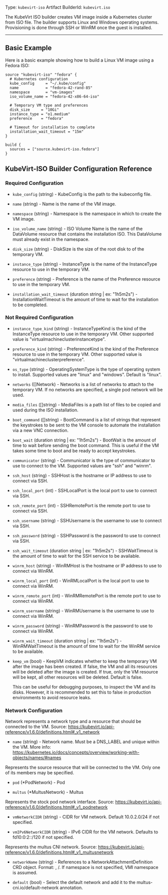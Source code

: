 Type: `kubevirt-iso`
Artifact BuilderId: `kubevirt.iso`

The KubeVirt ISO builder creates VM image inside a Kubernetes cluster from
ISO file. The builder supports Linux and Windows operating systems. Provisioning is done
through SSH or WinRM once the guest is installed.

---

## Basic Example

Here is a basic example showing how to build a Linux VM image using a Fedora ISO:

```hcl
source "kubevirt-iso" "fedora" {
  # Kubernetes configuration
  kube_config     = "~/.kube/config"
  name            = "fedora-42-rand-85"
  namespace       = "vm-images"
  iso_volume_name = "fedora-42-x86-64-iso"

  # Temporary VM type and preferences
  disk_size     = "10Gi"
  instance_type = "o1.medium"
  preference    = "fedora"

  # Timeout for installation to complete
  installation_wait_timeout = "15m"
}

build {
  sources = ["source.kubevirt-iso.fedora"]
}
```

## KubeVirt-ISO Builder Configuration Reference

### Required Configuration

<!-- Code generated from the comments of the Config struct in builder/kubevirt/iso/config.go; DO NOT EDIT MANUALLY -->

- `kube_config` (string) - KubeConfig is the path to the kubeconfig file.

- `name` (string) - Name is the name of the VM image.

- `namespace` (string) - Namespace is the namespace in which to create the VM image.

- `iso_volume_name` (string) - ISO Volume Name is the name of the DataVolume resource that contains the installation ISO.
  This DataVolume must already exist in the namespace.

- `disk_size` (string) - DiskSize is the size of the root disk to of the temporary VM.

- `instance_type` (string) - InstanceType is the name of the InstanceType resource to use in the temporary VM.

- `preference` (string) - Preference is the name of the Preference resource to use in the temporary VM.

- `installation_wait_timeout` (duration string | ex: "1h5m2s") - InstallationWaitTimeout is the amount of time to wait for the installation to be completed.

<!-- End of code generated from the comments of the Config struct in builder/kubevirt/iso/config.go; -->


### Not Required Configuration

<!-- Code generated from the comments of the Config struct in builder/kubevirt/iso/config.go; DO NOT EDIT MANUALLY -->

- `instance_type_kind` (string) - InstanceTypeKind is the kind of the InstanceType resource to use in the temporary VM.
  Other supported value is "virtualmachineclusterinstancetype".

- `preference_kind` (string) - PreferenceKind is the kind of the Preference resource to use in the temporary VM.
  Other supported value is "virtualmachineclusterpreference".

- `os_type` (string) - OperatingSystemType is the type of operating system to install.
  Supported values are "linux" and "windows". Default is "linux".

- `networks` ([]Network) - Networks is a list of networks to attach to the temporary VM.
  If no networks are specified, a single pod network will be used.

- `media_files` ([]string) - MediaFiles is a path list of files to be copied and used during the ISO installation.

- `boot_command` ([]string) - BootCommand is a list of strings that represent the keystrokes to be sent to the VM console
  to automate the installation via a new VNC connection.

- `boot_wait` (duration string | ex: "1h5m2s") - BootWait is the amount of time to wait before sending the boot command.
  This is useful if the VM takes some time to boot and be ready to accept keystrokes.

- `communicator` (string) - Communicator is the type of communicator to use to connect to the VM.
  Supported values are "ssh" and "winrm".

- `ssh_host` (string) - SSHHost is the hostname or IP address to use to connect via SSH.

- `ssh_local_port` (int) - SSHLocalPort is the local port to use to connect via SSH.

- `ssh_remote_port` (int) - SSHRemotePort is the remote port to use to connect via SSH.

- `ssh_username` (string) - SSHUsername is the username to use to connect via SSH.

- `ssh_password` (string) - SSHPassword is the password to use to connect via SSH.

- `ssh_wait_timeout` (duration string | ex: "1h5m2s") - SSHWaitTimeout is the amount of time to wait for the SSH service to be available.

- `winrm_host` (string) - WinRMHost is the hostname or IP address to use to connect via WinRM.

- `winrm_local_port` (int) - WinRMLocalPort is the local port to use to connect via WinRM.

- `winrm_remote_port` (int) - WinRMRemotePort is the remote port to use to connect via WinRM.

- `winrm_username` (string) - WinRMUsername is the username to use to connect via WinRM.

- `winrm_password` (string) - WinRMPassword is the password to use to connect via WinRM.

- `winrm_wait_timeout` (duration string | ex: "1h5m2s") - WinRMWaitTimeout is the amount of time to wait for the WinRM service to be available.

- `keep_vm` (bool) - KeepVM indicates whether to keep the temporary VM after the image has been created.
  If false, the VM and all its resources will be deleted after the image is created.
  If true, only the VM resource will be kept, all other resources will be deleted.
  Default is false.
  
  This can be useful for debugging purposes, to inspect the VM and its disks.
  However, it is recommended to set this to false in production environments to avoid
  resource leaks.

<!-- End of code generated from the comments of the Config struct in builder/kubevirt/iso/config.go; -->


### Network Configuration

<!-- Code generated from the comments of the Network struct in builder/kubevirt/iso/config.go; DO NOT EDIT MANUALLY -->

Network represents a network type and a resource that should be connected to the VM.
Source: https://kubevirt.io/api-reference/v1.6.0/definitions.html#_v1_network

<!-- End of code generated from the comments of the Network struct in builder/kubevirt/iso/config.go; -->

<!-- Code generated from the comments of the Network struct in builder/kubevirt/iso/config.go; DO NOT EDIT MANUALLY -->

- `name` (string) - Network name.
  Must be a DNS_LABEL and unique within the VM.
  More info: https://kubernetes.io/docs/concepts/overview/working-with-objects/names/#names

<!-- End of code generated from the comments of the Network struct in builder/kubevirt/iso/config.go; -->


<!-- Code generated from the comments of the NetworkSource struct in builder/kubevirt/iso/config.go; DO NOT EDIT MANUALLY -->

Represents the source resource that will be connected to the VM.
Only one of its members may be specified.

<!-- End of code generated from the comments of the NetworkSource struct in builder/kubevirt/iso/config.go; -->

<!-- Code generated from the comments of the NetworkSource struct in builder/kubevirt/iso/config.go; DO NOT EDIT MANUALLY -->

- `pod` (\*PodNetwork) - Pod

- `multus` (\*MultusNetwork) - Multus

<!-- End of code generated from the comments of the NetworkSource struct in builder/kubevirt/iso/config.go; -->


<!-- Code generated from the comments of the PodNetwork struct in builder/kubevirt/iso/config.go; DO NOT EDIT MANUALLY -->

Represents the stock pod network interface.
Source: https://kubevirt.io/api-reference/v1.6.0/definitions.html#_v1_podnetwork

<!-- End of code generated from the comments of the PodNetwork struct in builder/kubevirt/iso/config.go; -->

<!-- Code generated from the comments of the PodNetwork struct in builder/kubevirt/iso/config.go; DO NOT EDIT MANUALLY -->

- `vmNetworkCIDR` (string) - CIDR for VM network.
  Default 10.0.2.0/24 if not specified.

- `vmIPv6NetworkCIDR` (string) - IPv6 CIDR for the VM network.
  Defaults to fd10:0:2::/120 if not specified.

<!-- End of code generated from the comments of the PodNetwork struct in builder/kubevirt/iso/config.go; -->


<!-- Code generated from the comments of the MultusNetwork struct in builder/kubevirt/iso/config.go; DO NOT EDIT MANUALLY -->

Represents the multus CNI network.
Source: https://kubevirt.io/api-reference/v1.6.0/definitions.html#_v1_multusnetwork

<!-- End of code generated from the comments of the MultusNetwork struct in builder/kubevirt/iso/config.go; -->

<!-- Code generated from the comments of the MultusNetwork struct in builder/kubevirt/iso/config.go; DO NOT EDIT MANUALLY -->

- `networkName` (string) - References to a NetworkAttachmentDefinition CRD object. Format:
  <networkName>, <namespace>/<networkName>. If namespace is not
  specified, VMI namespace is assumed.

- `default` (bool) - Select the default network and add it to the
  multus-cni.io/default-network annotation.

<!-- End of code generated from the comments of the MultusNetwork struct in builder/kubevirt/iso/config.go; -->
